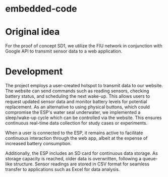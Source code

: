# embedded-code

# Original idea
For the proof of concept SD1, we utilize the FIU network in conjunction with Google API to transmit sensor data to a web application.


# Development
The project employs a user-created hotspot to transmit data to our website. The website can send commands such as reading sensors, checking battery status, and scheduling the next wake-up. This allows users to request updated sensor data and monitor battery levels for potential replacement. As an alternative to using physical buttons, which could compromise the ESP's water seal underwater, we implemented a sleep/wake-up cycle which can be controlled via the website. This ensures continuous real-time data collection for study cases or experiments.

When a user is connected to the ESP, it remains active to facilitate continuous interaction through the web app, albeit at the expense of increased battery consumption.

Additionally, the ESP includes an SD card for continuous data storage. As storage capacity is reached, older data is overwritten, following a queue-like structure. Sensor readings are stored in CSV format for seamless transfer to applications such as Excel for data analysis.
